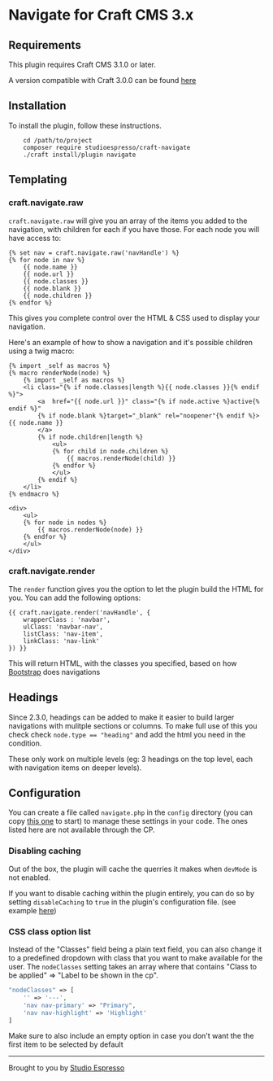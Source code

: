 # Navigate for Craft CMS 3.x

## Requirements

This plugin requires Craft CMS 3.1.0 or later.

A version compatible with Craft 3.0.0 can be found [here](https://github.com/studioespresso/craft3-navigate/tree/Craft_3.0.x)

## Installation

To install the plugin, follow these instructions.

        cd /path/to/project
        composer require studioespresso/craft-navigate
        ./craft install/plugin navigate


## Templating

### craft.navigate.raw

`craft.navigate.raw` will give you an array of the items you added to the navigation, with children for each if you have those. 
For each node you will have access to:

```twig
{% set nav = craft.navigate.raw('navHandle') %}
{% for node in nav %}
	{{ node.name }}
	{{ node.url }}
	{{ node.classes }}
	{{ node.blank }}
	{{ node.children }}
{% endfor %} 
```

This gives you complete control over the HTML & CSS used to display your navigation.

Here's an example of how to show a navigation and it's possible children using a twig macro:

```twig
{% import _self as macros %}
{% macro renderNode(node) %}
    {% import _self as macros %}
    <li class="{% if node.classes|length %}{{ node.classes }}{% endif %}">
        <a  href="{{ node.url }}" class="{% if node.active %}active{% endif %}" 
        {% if node.blank %}target="_blank" rel="noopener"{% endif %}>{{ node.name }}
        </a>
        {% if node.children|length %}
            <ul>
            {% for child in node.children %}
                {{ macros.renderNode(child) }}
            {% endfor %}
            </ul>
        {% endif %}
    </li>
{% endmacro %}

<div>
    <ul>
    {% for node in nodes %}
        {{ macros.renderNode(node) }}
    {% endfor %}
    </ul>
</div>
```

### craft.navigate.render

The `render` function gives you the option to let the plugin build the HTML for you. You can add the following options:

```twig
{{ craft.navigate.render('navHandle', {
    wrapperClass : 'navbar',
    ulClass: 'navbar-nav',
    listClass: 'nav-item',
    linkClass: 'nav-link'
}) }}
```

This will return HTML, with the classes you specified, based on how [Bootstrap](http://getbootstrap.com/docs/4.1/components/navbar/) does navigations

## Headings

Since 2.3.0, headings can be added to make it easier to build larger navigations with mulitple sections or columns. To make full use of this you check check ``node.type == "heading"`` and add the html you need in the condition. 

These only work on multiple levels (eg: 3 headings on the top level, each with navigation items on deeper levels). 

## Configuration

You can create a file called ``navigate.php`` in the ``config`` directory (you can copy [this one](https://github.com/studioespresso/craft3-navigate/blob/master/src/config.php) to start) to manage these settings in your code. The ones listed here are not available through the CP.

### Disabling caching
Out of the box, the plugin will cache the querries it makes when ``devMode`` is not enabled. 

If you want to disable caching within the plugin entirely, you can do so by setting ``disableCaching`` to ``true`` in the plugin's configuration file. (see example [here](https://github.com/studioespresso/craft3-navigate/blob/master/src/config.php))

###  CSS class option list

Instead of the "Classes" field being a plain text field, you can also change it to a predefined dropdown with class that you want to make available for the user.
The ``nodeClasses`` setting takes an array where that contains "Class to be applied" => "Label to be shown in the cp".


````php
"nodeClasses" => [
    '' => '---',
    'nav nav-primary' => "Primary",
    'nav nav-highlight' => 'Highlight'
]
````

Make sure to also include an empty option in case you don't want the the first item to be selected by default

---
Brought to you by [Studio Espresso](https://www.studioespresso.dev/)

